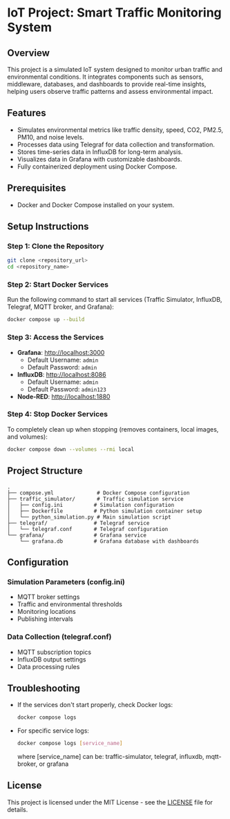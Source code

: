 # IoT Project: Smart Traffic Monitoring System

## Overview
This project is a simulated IoT system designed to monitor urban traffic and environmental conditions. It integrates components such as sensors, middleware, databases, and dashboards to provide real-time insights, helping users observe traffic patterns and assess environmental impact.

## Features
- Simulates environmental metrics like traffic density, speed, CO2, PM2.5, PM10, and noise levels.
- Processes data using Telegraf for data collection and transformation.
- Stores time-series data in InfluxDB for long-term analysis.
- Visualizes data in Grafana with customizable dashboards.
- Fully containerized deployment using Docker Compose.

## Prerequisites
- Docker and Docker Compose installed on your system.

## Setup Instructions

### Step 1: Clone the Repository
```bash
git clone <repository_url>
cd <repository_name>
```

### Step 2: Start Docker Services
Run the following command to start all services (Traffic Simulator, InfluxDB, Telegraf, MQTT broker, and Grafana):
```bash
docker compose up --build
```

### Step 3: Access the Services
- **Grafana**: [http://localhost:3000](http://localhost:3000)
  - Default Username: `admin`
  - Default Password: `admin`
- **InfluxDB**: [http://localhost:8086](http://localhost:8086)
  - Default Username: `admin`
  - Default Password: `admin123`
- **Node-RED**: [http://localhost:1880](http://localhost:1880)

### Step 4: Stop Docker Services
To completely clean up when stopping (removes containers, local images, and volumes):
```bash
docker compose down --volumes --rmi local
```

## Project Structure
```
.
├── compose.yml              # Docker Compose configuration
├── traffic_simulator/       # Traffic simulation service
│   ├── config.ini          # Simulation configuration
│   ├── Dockerfile          # Python simulation container setup
│   └── python_simulation.py # Main simulation script
├── telegraf/               # Telegraf service
│   └── telegraf.conf       # Telegraf configuration
└── grafana/                # Grafana service
    └── grafana.db          # Grafana database with dashboards
```

## Configuration
### Simulation Parameters (config.ini)
- MQTT broker settings
- Traffic and environmental thresholds
- Monitoring locations
- Publishing intervals

### Data Collection (telegraf.conf)
- MQTT subscription topics
- InfluxDB output settings
- Data processing rules

## Troubleshooting
- If the services don't start properly, check Docker logs:
  ```bash
  docker compose logs
  ```
- For specific service logs:
  ```bash
  docker compose logs [service_name]
  ```
  where [service_name] can be: traffic-simulator, telegraf, influxdb, mqtt-broker, or grafana

## License
This project is licensed under the MIT License - see the [LICENSE](LICENSE) file for details.
